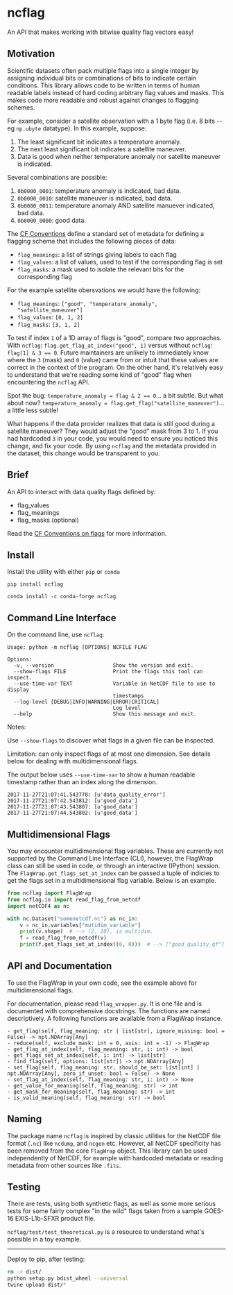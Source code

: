 # ncflag

An API that makes working with bitwise quality flag vectors easy!

## Motivation

Scientific datasets often pack multiple flags into a single integer by assigning individual bits or
combinations of bits to indicate certain conditions. This library allows code to be written in terms
of human readable labels instead of hard coding arbitrary flag values and masks. This makes code
more readable and robust against changes to flagging schemes.

For example, consider a satellite observation with a 1 byte flag (i.e. 8 bits -- eg `np.ubyte`
datatype). In this example, suppose:

1. The least significant bit indicates a temperature anomaly.
2. The next least significant bit indicates a satellite maneuver.
3. Data is good when neither temperature anomaly nor satellite maneuver is indicated.

Several combinations are possible:

1. `0b0000_0001`: temperature anomaly is indicated, bad data.
2. `0b0000_0010`: satellite maneuver is indicated, bad data.
3. `0b0000_0011`: temperature anomaly AND satellite manuever indicated, bad data.
4. `0b0000_0000`: good data.

The [CF Conventions](http://cfconventions.org/Data/cf-conventions/cf-conventions-1.7/cf-conventions.html#flags)
define a standard set of metadata for defining a flagging scheme that includes the following pieces
of data:

- `flag_meanings`: a list of strings giving labels to each flag
- `flag_values`: a list of values, used to test if the corresponding flag is set
- `flag_masks`: a mask used to isolate the relevant bits for the corresponding flag

For the example satellite obersvations we would have the following:
- `flag_meanings`: `["good", "temperature_anomaly", "satellite_maneuver"]`
- `flag_values`: `[0, 1, 2]`
- `flag_masks`: `[3, 1, 2]`

To test if index `1` of a 1D array of flags is "good", compare two approaches. With `ncflag`:
`flag.get_flag_at_index("good", 1)` versus without `ncflag`: `flag[1] & 3 == 0`. Future maintainers
are unlikely to immediately know where the `3` (mask) and `0` (value) came from or intuit that these
values are correct in the context of the program. On the other hand, it's relatively easy to
understand that we're reading some kind of "good" flag when encountering the `ncflag` API.

Spot the bug: `temperature_anomaly = flag & 2 == 0`... a bit subtle. But what about now?
`temperature_anomaly = flag.get_flag("satellite_maneuver")`... a little less subtle!

What happens if the data provider realizes that data is still good during a satellite maneuver? They
would adjust the "good" mask from 3 to 1. If you had hardcoded `3` in your code, you would need to
ensure you noticed this change, and fix your code. By using `ncflag` and the metadata provided in
the dataset, this change would be transparent to you.

## Brief

An API to interact with data quality flags defined by:

 - flag_values
 - flag_meanings
 - flag_masks (optional)

Read the [CF Conventions on flags](http://cfconventions.org/Data/cf-conventions/cf-conventions-1.7/cf-conventions.html#flags)
for more information.

## Install

Install the utility with either `pip` or `conda`

```
pip install ncflag
```

```
conda install -c conda-forge ncflag
```


## Command Line Interface

On the command line, use `ncflag`:

```
Usage: python -m ncflag [OPTIONS] NCFILE FLAG

Options:
  -v, --version                   Show the version and exit.
  --show-flags FILE               Print the flags this tool can inspect.
  --use-time-var TEXT             Variable in NetCDF file to use to display
                                  timestamps
  --log-level [DEBUG|INFO|WARNING|ERROR|CRITICAL]
                                  Log level
  --help                          Show this message and exit.
```

Notes:

Use `--show-flags` to discover what flags in a given file can be inspected.

Limitation: can only inspect flags of at most one dimension. See details below for dealing with multidimensional flags.


The output below uses `--use-time-var` to show a human readable timestamp rather than an index along the dimension.
```text
2017-11-27T21:07:41.543778: [u'data_quality_error']
2017-11-27T21:07:42.543812: [u'good_data']
2017-11-27T21:07:43.543807: [u'good_data']
2017-11-27T21:07:44.543802: [u'good_data']
```

## Multidimensional Flags

You may encounter multidimensional flag variables. These are currently not
supported by the Command Line Interface (CLI), however, the FlagWrap class can still be used in code, or through an
interactive (IPython) session. The `FlagWrap.get_flags_set_at_index` can be passed a tuple of indicies to get the
flags set in a multidimensional flag variable. Below is an example.

```python
from ncflag import FlagWrap
from ncflag.io import read_flag_from_netcdf
import netCDF4 as nc

with nc.Dataset("somenetcdf.nc") as nc_in:
    v = nc_in.variables["mutidim_variable"]
    print(v.shape)  # --> (2, 10), is multidim.
    f = read_flag_from_netcdf(v)
    print(f.get_flags_set_at_index((0, 0)))  # --> ["good_quality_qf"]
```

## API and Documentation

To use the FlagWrap in your own code, see the example
above for multidimensional flags.

For documentation, please read `flag_wrapper.py`. It is one file
and is documented with comprehensive docstrings. The functions are
named descriptively. A following functions are available from a FlagWrap instance.

    - get_flag(self, flag_meaning: str | list[str], ignore_missing: bool = False) -> npt.NDArray[Any]
    - reduce(self, exclude_mask: int = 0, axis: int = -1) -> FlagWrap
    - get_flag_at_index(self, flag_meaning: str, i: int) -> bool
    - get_flags_set_at_index(self, i: int) -> list[str]
    - find_flag(self, options: list[str]) -> npt.NDArray[Any]
    - set_flag(self, flag_meaning: str, should_be_set: list[int] | npt.NDArray[Any], zero_if_unset: bool = False) -> None
    - set_flag_at_index(self, flag_meaning: str, i: int) -> None
    - get_value_for_meaning(self, flag_meaning: str) -> int
    - get_mask_for_meaning(self, flag_meaning: str) -> int
    - is_valid_meaning(self, flag_meaning: str) -> bool

## Naming

The package name `ncflag` is inspired by classic utilities for the NetCDF file format (`.nc`) like `ncdump`,
and `ncgen` etc. However, all NetCDF specificity has been removed from the core
`FlagWrap` object. This library can be used independently of NetCDF, for example with hardcoded metadata
or reading metadata from other sources like `.fits`.

## Testing

There are tests, using both synthetic flags, as well as some more serious tests
for some fairly complex "in the wild" flags taken from a sample GOES-16 EXIS-L1b-SFXR product file.

`ncflag/test/test_theoretical.py` is a resource to understand what's possible in a toy example.

---------------------

Deploy to pip, after testing:

```bash
rm -r dist/
python setup.py bdist_wheel --universal
twine upload dist/*
```
